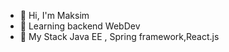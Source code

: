 - 👋 Hi, I'm Maksim
- 👀 Learning backend WebDev
- 🌱 My Stack Java EE , Spring framework,React.js

<!---
notTard/notTard is a ✨ special ✨ repository because its `README.md` (this file) appears on your GitHub profile.
You can click the Preview link to take a look at your changes.
--->

